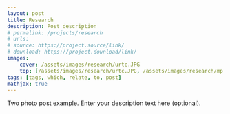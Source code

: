 ```yaml
---
layout: post
title: Research
description: Post description
# permalink: /projects/research
# urls:
# source: https://project.source/link/
# download: https://project.download/link/
images:
    cover: /assets/images/research/urtc.JPG
    top: [/assets/images/research/urtc.JPG, /assets/images/research/mp.jpeg]
tags: [tags, which, relate, to, post]
mathjax: true
---
```


Two photo post example. Enter your description text here (optional).
